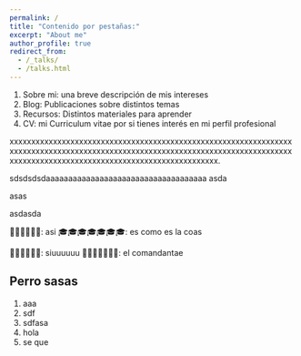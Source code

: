```yaml
---
permalink: /
title: "Contenido por pestañas:"
excerpt: "About me"
author_profile: true
redirect_from: 
  - /_talks/
  - /talks.html
---
```

1. Sobre mi: una breve descripción de mis intereses
2. Blog: Publicaciones sobre distintos temas
3. Recursos: Distintos materiales para aprender
4. CV: mi Curriculum vitae por si tienes interés en mi perfil profesional

xxxxxxxxxxxxxxxxxxxxxxxxxxxxxxxxxxxxxxxxxxxxxxxxxxxxxxxxxxxxxxxxxxxxxxxxxxxxxxxxxxxxxxxxxxxxxxxxxxxxxxxxxxxxxxxxxxxxxxxxxxxxxxxxxxxxxxxxxxxxxxxxxxxxxxxxxxxxxxxxxxxxxxxxxxxxxxxxxx.

sdsdsdsdaaaaaaaaaaaaaaaaaaaaaaaaaaaaaaaaaaaa
asda

asas

asdasda

👤👤👤👤👤👤: asi 
🎓🎓🎓🎓🎓🎓🎓: es como es la coas 

🔬🔬🔬🔬🔬🔬: siuuuuuu
🤔🤔🤔🤔🤔🤔🤔: el comandantae 

Perro sasas
---
  1. aaa
  2. sdf
  3. sdfasa
  4.  hola
  5.  se que 

